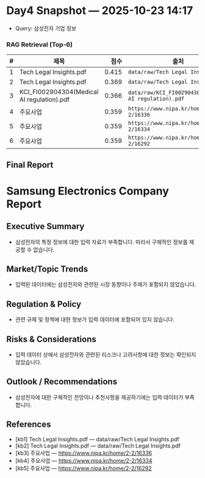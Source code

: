 # Day4 Snapshot — 2025-10-23 14:17
- Query: 삼성전자 기업 정보

### RAG Retrieval (Top-6)
| # | 제목 | 점수 | 출처 |
|---:|---|---:|---|
| 1 | Tech Legal Insights.pdf | 0.415 | `data/raw/Tech Legal Insights.pdf` |
| 2 | Tech Legal Insights.pdf | 0.369 | `data/raw/Tech Legal Insights.pdf` |
| 3 | KCI_FI002904304(Medical AI regulation).pdf | 0.366 | `data/raw/KCI_FI002904304(Medical AI regulation).pdf` |
| 4 | 주요사업 | 0.359 | `https://www.nipa.kr/home/2-2/16336` |
| 5 | 주요사업 | 0.359 | `https://www.nipa.kr/home/2-2/16334` |
| 6 | 주요사업 | 0.359 | `https://www.nipa.kr/home/2-2/16292` |

## Final Report
# Samsung Electronics Company Report

## Executive Summary
- 삼성전자의 특정 정보에 대한 입력 자료가 부족합니다. 따라서 구체적인 정보를 제공할 수 없습니다.

## Market/Topic Trends
- 입력된 데이터에는 삼성전자와 관련된 시장 동향이나 주제가 포함되지 않았습니다.

## Regulation & Policy
- 관련 규제 및 정책에 대한 정보가 입력 데이터에 포함되어 있지 않습니다.

## Risks & Considerations
- 입력 데이터 상에서 삼성전자와 관련된 리스크나 고려사항에 대한 정보는 확인되지 않았습니다.

## Outlook / Recommendations
- 삼성전자에 대한 구체적인 전망이나 추천사항을 제공하기에는 입력 데이터가 부족합니다.

## References
- [kb1] Tech Legal Insights.pdf — data/raw/Tech Legal Insights.pdf
- [kb2] Tech Legal Insights.pdf — data/raw/Tech Legal Insights.pdf
- [kb3] 주요사업 — https://www.nipa.kr/home/2-2/16336
- [kb4] 주요사업 — https://www.nipa.kr/home/2-2/16334
- [kb5] 주요사업 — https://www.nipa.kr/home/2-2/16292